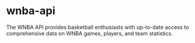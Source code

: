 # wnba-api
The WNBA API provides basketball enthusiasts with up-to-date access to comprehensive data on WNBA games, players, and team statistics. 
